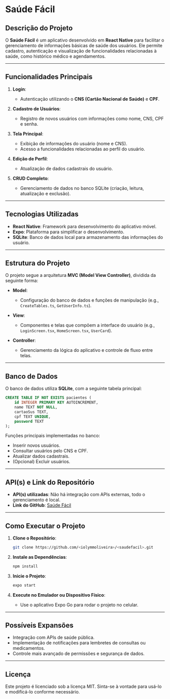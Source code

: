 # Saúde Fácil

## Descrição do Projeto

O **Saúde Fácil** é um aplicativo desenvolvido em **React Native** para facilitar o gerenciamento de informações básicas de saúde dos usuários. Ele permite cadastro, autenticação e visualização de funcionalidades relacionadas à saúde, como histórico médico e agendamentos.

---

## Funcionalidades Principais

1. **Login**:

   - Autenticação utilizando o **CNS (Cartão Nacional de Saúde)** e **CPF**.

2. **Cadastro de Usuários**:

   - Registro de novos usuários com informações como nome, CNS, CPF e senha.

3. **Tela Principal**:

   - Exibição de informações do usuário (nome e CNS).
   - Acesso a funcionalidades relacionadas ao perfil do usuário.

4. **Edição de Perfil**:

   - Atualização de dados cadastrais do usuário.

5. **CRUD Completo**:

   - Gerenciamento de dados no banco SQLite (criação, leitura, atualização e exclusão).

---

## Tecnologias Utilizadas

- **React Native**: Framework para desenvolvimento do aplicativo móvel.
- **Expo**: Plataforma para simplificar o desenvolvimento.
- **SQLite**: Banco de dados local para armazenamento das informações do usuário.

---

## Estrutura do Projeto

O projeto segue a arquitetura **MVC (Model View Controller)**, dividida da seguinte forma:

- **Model**:

  - Configuração do banco de dados e funções de manipulação (e.g., `CreateTables.ts`, `GetUserInfo.ts`).

- **View**:

  - Componentes e telas que compõem a interface do usuário (e.g., `LoginScreen.tsx`, `HomeScreen.tsx`, `UserCard`).

- **Controller**:

  - Gerenciamento da lógica do aplicativo e controle de fluxo entre telas.

---

## Banco de Dados

O banco de dados utiliza **SQLite**, com a seguinte tabela principal:

```sql
CREATE TABLE IF NOT EXISTS pacientes (
    id INTEGER PRIMARY KEY AUTOINCREMENT,
    name TEXT NOT NULL,
    cartaoSus TEXT,
    cpf TEXT UNIQUE,
    password TEXT
);
```

Funções principais implementadas no banco:

- Inserir novos usuários.
- Consultar usuários pelo CNS e CPF.
- Atualizar dados cadastrais.
- (Opcional) Excluir usuários.

---

## API(s) e Link do Repositório

- **API(s) utilizadas**: Não há integração com APIs externas, todo o gerenciamento é local.
- **Link do GitHub**: [Saúde Fácil](https://github.com/iolymmoliveira/saude_facil)

---

## Como Executar o Projeto

1. **Clone o Repositório**:

   ```bash
   git clone https://github.com/<iolymmoliveira>/<saudefacil>.git
   ```

2. **Instale as Dependências**:

   ```bash
   npm install
   ```

3. **Inicie o Projeto**:

   ```bash
   expo start
   ```

4. **Execute no Emulador ou Dispositivo Físico**:

   - Use o aplicativo Expo Go para rodar o projeto no celular.

---

## Possíveis Expansões

- Integração com APIs de saúde pública.
- Implementação de notificações para lembretes de consultas ou medicamentos.
- Controle mais avançado de permissões e segurança de dados.

---

## Licença

Este projeto é licenciado sob a licença MIT. Sinta-se à vontade para usá-lo e modificá-lo conforme necessário.

